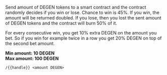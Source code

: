 Send amount of DEGEN tokens to a smart contract and the contract randomly decides if you win or lose. Chance to win is 45%. If you win, the amount will be returned doubled. If you lose, then you lost the sent amount of DEGEN tokens and the contract will burn 50% of it.  

For every consecutive win, you get 10% extra DEGEN on the amount you bet. So if you win for example twice in a row you get 20% DEGEN on top of the second bet amount.  

**Min amount: 10 DEGEN**  
**Max amount: 100 DEGEN**  

`/{{handle}} <amount DEGEN>`
